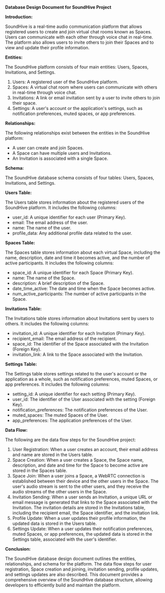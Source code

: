﻿**Database Design Document for SoundHive Project**

**Introduction:**

SoundHive is a real-time audio communication platform that allows registered users to create and join virtual chat rooms known as Spaces. Users can communicate with each other through voice chat in real-time. The platform also allows users to invite others to join their Spaces and to view and update their profile information.

**Entities:**

The SoundHive platform consists of four main entities: Users, Spaces, Invitations, and Settings.

1. Users: A registered user of the SoundHive platform.
1. Spaces: A virtual chat room where users can communicate with others in real-time through voice chat.
1. Invitations: A link or email invitation sent by a user to invite others to join their space.
1. Settings: A user's account or the application's settings, such as notification preferences, muted spaces, or app preferences.

**Relationships:**

The following relationships exist between the entities in the SoundHive platform:

- A user can create and join Spaces.
- A Space can have multiple users and Invitations.
- An Invitation is associated with a single Space.

**Schema:**

The SoundHive database schema consists of four tables: Users, Spaces, Invitations, and Settings.

**Users Table:** 

The Users table stores information about the registered users of the SoundHive platform. It includes the following columns:

- user\_id: A unique identifier for each user (Primary Key).
- email: The email address of the user.
- name: The name of the user.
- profile\_data: Any additional profile data related to the user.

**Spaces Table:** 

The Spaces table stores information about each virtual Space, including the name, description, date and time it becomes active, and the number of active participants. It includes the following columns:

- space\_id: A unique identifier for each Space (Primary Key).
- name: The name of the Space.
- description: A brief description of the Space.
- date\_time\_active: The date and time when the Space becomes active.
- num\_active\_participants: The number of active participants in the Space.

**Invitations Table:** 

The Invitations table stores information about Invitations sent by users to others. It includes the following columns:

- invitation\_id: A unique identifier for each Invitation (Primary Key).
- recipient\_email: The email address of the recipient.
- space\_id: The identifier of the Space associated with the Invitation (Foreign Key).
- invitation\_link: A link to the Space associated with the Invitation.

**Settings Table:** 

The Settings table stores settings related to the user's account or the application as a whole, such as notification preferences, muted Spaces, or app preferences. It includes the following columns:

- setting\_id: A unique identifier for each setting (Primary Key).
- user\_id: The identifier of the User associated with the setting (Foreign Key).
- notification\_preferences: The notification preferences of the User.
- muted\_spaces: The muted Spaces of the User.
- app\_preferences: The application preferences of the User.

**Data Flow:**

The following are the data flow steps for the SoundHive project:

1. User Registration: When a user creates an account, their email address and name are stored in the Users table.
1. Space Creation: When a user creates a Space, the Space name, description, and date and time for the Space to become active are stored in the Spaces table.
1. Space Join: When a user joins a Space, a WebRTC connection is established between their device and the other users in the Space. The user's audio stream is sent to the other users, and they receive the audio streams of the other users in the Space.
1. Invitation Sending: When a user sends an Invitation, a unique URL or email message is generated that links to the Space associated with the Invitation. The invitation details are stored in the Invitations table, including the recipient email, the Space identifier, and the invitation link.
1. Profile Update: When a user updates their profile information, the updated data is stored in the Users table.
1. Settings Update: When a user updates their notification preferences, muted Spaces, or app preferences, the updated data is stored in the Settings table, associated with the user's identifier.

**Conclusion:**

The SoundHive database design document outlines the entities, relationships, and schema for the platform. The data flow steps for user registration, Space creation and joining, invitation sending, profile updates, and settings updates are also described. This document provides a comprehensive overview of the SoundHive database structure, allowing developers to efficiently build and maintain the platform.


